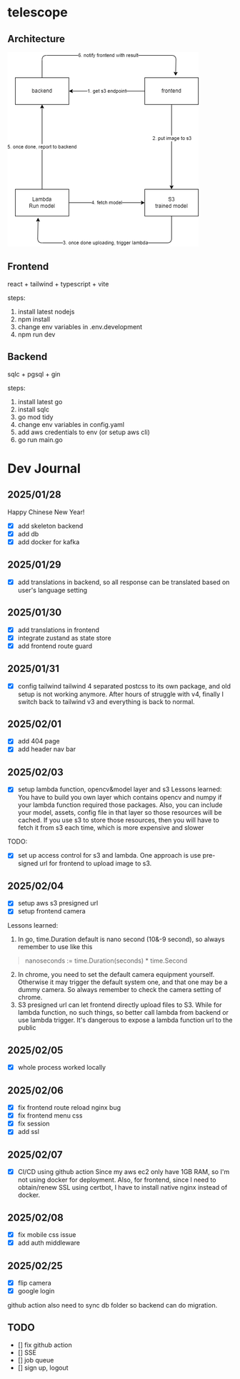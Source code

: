 # telescope

## Architecture
![Architecture](architecture.drawio.png)

## Frontend
react + tailwind + typescript + vite

steps:
1. install latest nodejs
2. npm install
3. change env variables in .env.development
4. npm run dev

## Backend
sqlc + pgsql + gin

steps:
1. install latest go
2. install sqlc
3. go mod tidy
4. change env variables in config.yaml
5. add aws credentials to env (or setup aws cli)
6. go run main.go


# Dev Journal
## 2025/01/28
Happy Chinese New Year!
- [x] add skeleton backend
- [x] add db
- [x] add docker for kafka

## 2025/01/29
- [x] add translations in backend, so all response can be translated based on user's language setting

## 2025/01/30
- [x] add translations in frontend
- [x] integrate zustand as state store
- [x] add frontend route guard

## 2025/01/31
- [x] config tailwind
tailwind 4 separated postcss to its own package, and old setup is not working anymore. After hours of struggle with v4, finally I switch back to tailwind v3 and everything is back to normal.

## 2025/02/01
- [x] add 404 page
- [x] add header nav bar

## 2025/02/03
- [x] setup lambda function, opencv&model layer and s3
Lessons learned:
You have to build you own layer which contains opencv and numpy if your lambda function required those packages. Also, you can include your model, assets, config file in that layer so those resources will be cached. If you use s3 to store those resources, then you will have to fetch it from s3 each time, which is more expensive and slower

TODO:
- [x] set up access control for s3 and lambda. One approach is use pre-signed url for frontend to upload image to s3.


## 2025/02/04
- [x] setup aws s3 presigned url
- [x] setup frontend camera

Lessons learned:
1. In go, time.Duration default is nano second (10&-9 second), so always remember to use like this
> nanoseconds := time.Duration(seconds) * time.Second
2. In chrome, you need to set the default camera equipment yourself. Otherwise it may trigger the default system one, and that one may be a dummy camera. So always remember to check the camera setting of chrome.
3. S3 presigned url can let frontend directly upload files to S3. While for lambda function, no such things, so better call lambda from backend or use lambda trigger. It's dangerous to expose a lambda function url to the public

## 2025/02/05
- [x] whole process worked locally


## 2025/02/06
- [x] fix frontend route reload nginx bug
- [x] fix frontend menu css
- [x] fix session
- [x] add ssl

## 2025/02/07
- [x] CI/CD using github action
Since my aws ec2 only have 1GB RAM, so I'm not using docker for deployment. Also, for frontend, since I need to obtain/renew SSL using certbot, I have to install native nginx instead of docker.

## 2025/02/08
- [x] fix mobile css issue
- [x] add auth middleware

## 2025/02/25
- [x] flip camera
- [x] google login

github action also need to sync db folder so backend can do migration.

## TODO
- [] fix github action
- [] SSE
- [] job queue
- [] sign up, logout
